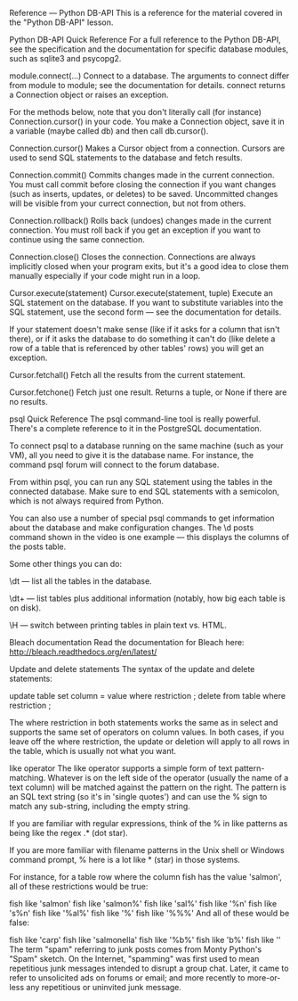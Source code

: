 Reference — Python DB-API
This is a reference for the material covered in the "Python DB-API" lesson.

Python DB-API Quick Reference
For a full reference to the Python DB-API, see the specification and the documentation for specific database modules, such as sqlite3 and psycopg2.

module.connect(...)
Connect to a database. The arguments to connect differ from module to module; see the documentation for details. connect returns a Connection object or raises an exception.

For the methods below, note that you don't literally call (for instance) Connection.cursor() in your code. You make a Connection object, save it in a variable (maybe called db) and then call db.cursor().

Connection.cursor()
Makes a Cursor object from a connection. Cursors are used to send SQL statements to the database and fetch results.

Connection.commit()
Commits changes made in the current connection. You must call commit before closing the connection if you want changes (such as inserts, updates, or deletes) to be saved. Uncommitted changes will be visible from your currect connection, but not from others.

Connection.rollback()
Rolls back (undoes) changes made in the current connection. You must roll back if you get an exception if you want to continue using the same connection.

Connection.close()
Closes the connection. Connections are always implicitly closed when your program exits, but it's a good idea to close them manually especially if your code might run in a loop.

Cursor.execute(statement)
Cursor.execute(statement, tuple)
Execute an SQL statement on the database. If you want to substitute variables into the SQL statement, use the second form — see the documentation for details.

If your statement doesn't make sense (like if it asks for a column that isn't there), or if it asks the database to do something it can't do (like delete a row of a table that is referenced by other tables' rows) you will get an exception.

Cursor.fetchall()
Fetch all the results from the current statement.

Cursor.fetchone()
Fetch just one result. Returns a tuple, or None if there are no results.

psql Quick Reference
The psql command-line tool is really powerful. There's a complete reference to it in the PostgreSQL documentation.

To connect psql to a database running on the same machine (such as your VM), all you need to give it is the database name. For instance, the command psql forum will connect to the forum database.

From within psql, you can run any SQL statement using the tables in the connected database. Make sure to end SQL statements with a semicolon, which is not always required from Python.

You can also use a number of special psql commands to get information about the database and make configuration changes. The \d posts command shown in the video is one example — this displays the columns of the posts table.

Some other things you can do:

\dt — list all the tables in the database.

\dt+ — list tables plus additional information (notably, how big each table is on disk).

\H — switch between printing tables in plain text vs. HTML.

Bleach documentation
Read the documentation for Bleach here: http://bleach.readthedocs.org/en/latest/

Update and delete statements
The syntax of the update and delete statements:

update table set column = value where restriction ;
delete from table where restriction ;

The where restriction in both statements works the same as in select and supports the same set of operators on column values. In both cases, if you leave off the where restriction, the update or deletion will apply to all rows in the table, which is usually not what you want.

like operator
The like operator supports a simple form of text pattern-matching. Whatever is on the left side of the operator (usually the name of a text column) will be matched against the pattern on the right. The pattern is an SQL text string (so it's in 'single quotes') and can use the % sign to match any sub-string, including the empty string.

If you are familiar with regular expressions, think of the % in like patterns as being like the regex .* (dot star).

If you are more familiar with filename patterns in the Unix shell or Windows command prompt, % here is a lot like * (star) in those systems.

For instance, for a table row where the column fish has the value 'salmon', all of these restrictions would be true:

fish like 'salmon'
fish like 'salmon%'
fish like 'sal%'
fish like '%n'
fish like 's%n'
fish like '%al%'
fish like '%'
fish like '%%%'
And all of these would be false:

fish like 'carp'
fish like 'salmonella'
fish like '%b%'
fish like 'b%'
fish like ''
The term "spam" referring to junk posts comes from Monty Python's "Spam" sketch. On the Internet, "spamming" was first used to mean repetitious junk messages intended to disrupt a group chat. Later, it came to refer to unsolicited ads on forums or email; and more recently to more-or-less any repetitious or uninvited junk message.
